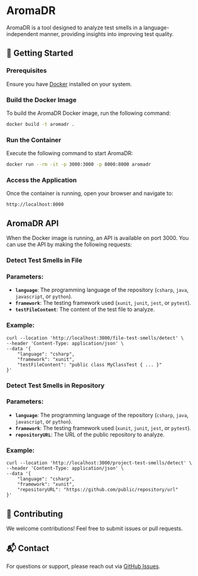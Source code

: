 # AromaDR

AromaDR is a tool designed to analyze test smells in a language-independent manner, providing insights into improving test quality.

## 🚀 Getting Started

### Prerequisites
Ensure you have [Docker](https://www.docker.com/get-started) installed on your system.

### Build the Docker Image
To build the AromaDR Docker image, run the following command:

```sh
docker build -t aromadr .
```

### Run the Container
Execute the following command to start AromaDR:

```sh
docker run --rm -it -p 3000:3000 -p 8000:8000 aromadr
```

### Access the Application
Once the container is running, open your browser and navigate to:

```
http://localhost:8000
```

## AromaDR API

When the Docker image is running, an API is available on port 3000. You can use the API by making the following requests:

### Detect Test Smells in File

### Parameters:
- **`language`**: The programming language of the repository (`csharp`, `java`, `javascript`, or `python`).
- **`framework`**: The testing framework used (`xunit`, `junit`, `jest`, or `pytest`).
- **`testFileContent`**: The content of the test file to analyze.

### Example:
```
curl --location 'http://localhost:3000/file-test-smells/detect' \
--header 'Content-Type: application/json' \
--data '{
    "language": "csharp",
    "framework": "xunit",
    "testFileContent": "public class MyClassTest { ... }"
}'
```

### Detect Test Smells in Repository

### Parameters:
- **`language`**: The programming language of the repository (`csharp`, `java`, `javascript`, or `python`).
- **`framework`**: The testing framework used (`xunit`, `junit`, `jest`, or `pytest`).
- **`repositoryURL`**: The URL of the public repository to analyze.

### Example:
```
curl --location 'http://localhost:3000/project-test-smells/detect' \
--header 'Content-Type: application/json' \
--data '{
    "language": "csharp",
    "framework": "xunit",
    "repositoryURL": "https://github.com/public/repository/url"
}'
```

## 🤝 Contributing
We welcome contributions! Feel free to submit issues or pull requests.

## 📬 Contact
For questions or support, please reach out via [GitHub Issues](https://github.com/publiosilva/aromadr/issues).
